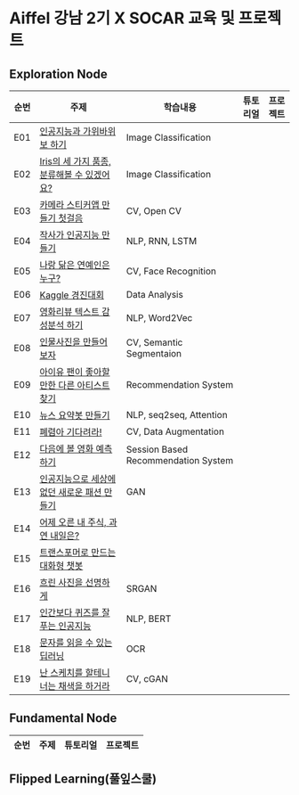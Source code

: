 # Aiffel 강남 2기 X SOCAR 교육 및 프로젝트

## Exploration Node
|순번|주제|학습내용|튜토리얼|프로젝트|
|-|--------|---------|--------------|-----------------|
|E01|[인공지능과 가위바위보 하기](https://github.com/stevekhkim/Aiffel/blob/master/exploration/%5BE01%5D%20Rock_Scissors_Paper.ipynb)|Image Classification|
|E02|[Iris의 세 가지 품종, 분류해볼 수 있겠어요?](https://github.com/stevekhkim/Aiffel/blob/master/exploration/%5BE02%5D%20Iris_Classification.ipynb)|Image Classification|
|E03|[카메라 스티커앱 만들기 첫걸음]()|CV, Open CV|
|E04|[작사가 인공지능 만들기]()|NLP, RNN, LSTM|
|E05|[나랑 닮은 연예인은 누구?]()|CV, Face Recognition|
|E06|[Kaggle 경진대회]()|Data Analysis|
|E07|[영화리뷰 텍스트 감성분석 하기]()|NLP, Word2Vec|
|E08|[인물사진을 만들어 보자]()|CV, Semantic Segmentaion|
|E09|[아이유 팬이 좋아할 만한 다른 아티스트 찾기]()|Recommendation System|
|E10|[뉴스 요약봇 만들기]()|NLP, seq2seq, Attention|
|E11|[폐렴아 기다려라!]()|CV, Data Augmentation|
|E12|[다음에 볼 영화 예측하기]()|Session Based Recommendation System|
|E13|[인공지능으로 세상에 없던 새로운 패션 만들기]()|GAN|
|E14|[어제 오른 내 주식, 과연 내일은?]()|
|E15|[트랜스포머로 만드는 대화형 챗봇]()|
|E16|[흐린 사진을 선명하게]()|SRGAN|
|E17|[인간보다 퀴즈를 잘푸는 인공지능]()|NLP, BERT|
|E18|[문자를 읽을 수 있는 딥러닝]()|OCR|
|E19|[난 스케치를 할테니 너는 채색을 하거라]()|CV, cGAN|

## Fundamental Node
|순번|주제|튜토리얼|프로젝트|
|-|--------|--------------|-----------------|

## Flipped Learning(풀잎스쿨)

